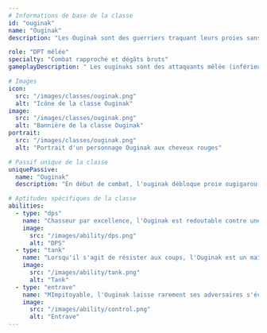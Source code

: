 ```yaml
---
# Informations de base de la classe
id: "ouginak"
name: "Ouginak"
description: "Les Ouginak sont des guerriers traquant leurs proies sans merci. Agiles et résistants, ils n'hésitent pas à bondir sur tout ce qui bouge. Joueur ou monstre, pas de distinction !"

role: "DPT mêlée"
specialty: "Combat rapproché et dégâts bruts"
gameplayDescription: " Les ouginaks sont des attaquants mêlée (inférieur a 3 cases (3 non compris))  qui peuvent se transformer en gros loup pour faire de gros dégats."

# Images
icon:
  src: "/images/classes/ouginak.png"
  alt: "Icône de la classe Ouginak"
image:
  src: "/images/classes/ouginak.png"
  alt: "Bannière de la classe Ouginak"
portrait:
  src: "/images/classes/ouginak.png"
  alt: "Portrait d'un personnage Ouginak aux cheveux rouges"

# Passif unique de la classe
uniquePassive:
  name: "Ouginak"
  description: "En début de combat, l'ouginak débloque proie ougigarou chienchien l'ouginak possède une jauge de rage (30 max) elle augmente lorsqu'il réagit avec ses proies la rage lui permet d'utiliser ses sorts en ougigarou lorsque ougigarou se termine régénère tous ses pw la rage est remis a zero tous les poisons de l'ouginak prennent ses meilleurs maitrises entre distance et mélée peut importe son placement"

# Aptitudes spécifiques de la classe
abilities:
  - type: "dps"
    name: "Chasseur par excellence, l'Ouginak est redoutable contre une cible unique. Mais peu importe le nombre d'adversaires, il est toujours prêt à en découdre à coup de crocs !"
    image:
      src: "/images/ability/dps.png"
      alt: "DPS"
  - type: "tank"
    name: "Lorsqu'il s'agit de résister aux coups, l'Ouginak est un maître en la matière. Il dispose d'un arsenal lui permettant de survivre lorsqu'il est exposé au danger."
    image:
      src: "/images/ability/tank.png"
      alt: "Tank"
  - type: "entrave"
    name: "MImpitoyable, l'Ouginak laisse rarement ses adversaires s'échapper. Pour cela il peut réduire les capacités de déplacement de sa Proie. C'est aussi un champion pour rattraper les cibles qui fuient ou ralentir la progression adverse grâce à son piège."
    image:
      src: "/images/ability/control.png"
      alt: "Entrave"
---
```

